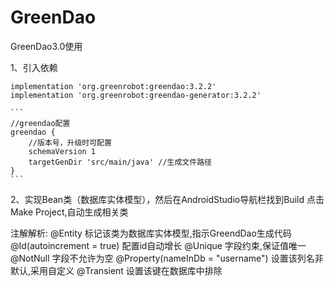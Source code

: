 # GreenDao
GreenDao3.0使用

1、引入依赖

    implementation 'org.greenrobot:greendao:3.2.2'
    implementation 'org.greenrobot:greendao-generator:3.2.2'
    
    ```
    //greendao配置
    greendao {
        //版本号，升级时可配置
        schemaVersion 1
        targetGenDir 'src/main/java' //生成文件路径
    }
    ```
    
2、实现Bean类（数据库实体模型），然后在AndroidStudio导航栏找到Build  点击Make Project,自动生成相关类


注解解析:
@Entity 标记该类为数据库实体模型,指示GreendDao生成代码
@Id(autoincrement = true) 配置id自动增长
@Unique 字段约束,保证值唯一
@NotNull 字段不允许为空
@Property(nameInDb = "username") 设置该列名非默认,采用自定义
@Transient 设置该键在数据库中排除

    
